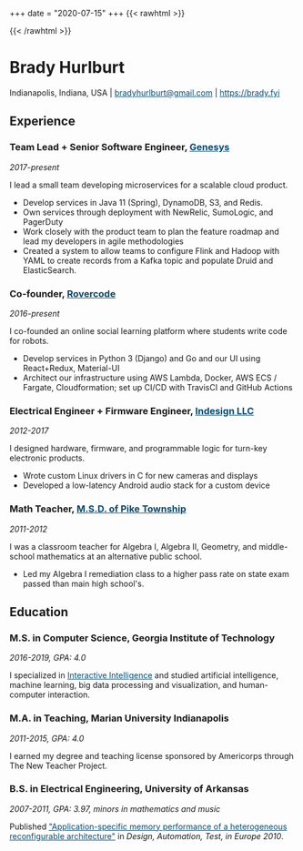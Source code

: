 
+++
date = "2020-07-15"
+++
{{< rawhtml >}}
<style>
a {
    color: #08496c;
}

@media print {
    body {
    line-height: 1;
    font-size: 11px;
    font-weight: 350;
    margin: 0px auto;
    }
    a {
        text-decoration: none;
        color: #444;
    }
    h1,
    h2,
    h3 {
    line-height: 1.1;
    font-weight: 700;
    }
}
</style>
{{< /rawhtml >}}


# Brady Hurlburt

Indianapolis, Indiana, USA | bradyhurlburt@gmail.com | https://brady.fyi

## Experience

### Team Lead + Senior Software Engineer, [Genesys](https://www.genesys.com/genesys-cloud)
*2017-present*

I lead a small team developing microservices for a scalable cloud product.

* Develop services in Java 11 (Spring), DynamoDB, S3, and Redis.
* Own services through deployment with NewRelic, SumoLogic, and PagerDuty
* Work closely with the product team to plan the feature roadmap and lead my developers in agile methodologies
* Created a system to allow teams to configure Flink and Hadoop with YAML to create records from a Kafka topic and populate Druid and ElasticSearch.

### Co-founder, [Rovercode](https://rovercode.com/)
*2016-present*

I co-founded an online social learning platform where students write code for robots.

* Develop services in Python 3 (Django) and Go and our UI using React+Redux, Material-UI
* Architect our infrastructure using AWS Lambda, Docker, AWS ECS / Fargate, Cloudformation; set up CI/CD with TravisCI and GitHub Actions

### Electrical Engineer + Firmware Engineer, [Indesign LLC](https://indesign-llc.com/)
*2012-2017*

I designed hardware, firmware, and programmable logic for turn-key electronic
products.

* Wrote custom Linux drivers in C for new cameras and displays
* Developed a low-latency Android audio stack for a custom device


### Math Teacher, [M.S.D. of Pike Township](https://en.wikipedia.org/wiki/Metropolitan_School_District_of_Pike_Township)
*2011-2012*

I was a classroom teacher for Algebra I, Algebra II, Geometry, and middle-school mathematics at an alternative public school.

* Led my Algebra I remediation class to a higher pass rate on state exam passed than main high school's.

## Education

### M.S. in Computer Science, Georgia Institute of Technology
*2016-2019, GPA: 4.0*

I specialized in [Interactive Intelligence](https://omscs.gatech.edu/specialization-interactive-intelligence) and studied artificial intelligence,
machine learning, big data processing and visualization, and human-computer interaction.

### M.A. in Teaching, Marian University Indianapolis
*2011-2015, GPA: 4.0*

I earned my degree and teaching license sponsored by Americorps through The New Teacher Project.

### B.S. in Electrical Engineering, University of Arkansas
*2007-2011, GPA: 3.97, minors in mathematics and music*

Published ["Application-specific memory performance of a heterogeneous reconfigurable architecture"](https://www.google.com/url?sa=t&rct=j&q=&esrc=s&source=web&cd=&cad=rja&uact=8&ved=2ahUKEwiLgJjvzs_qAhXQGM0KHfJSBTsQFjADegQIARAB&url=https%3A%2F%2Fwww.date-conference.com%2Fproceedings-archive%2FPAPERS%2F2010%2FDATE10%2FPDFFILES%2F04.4_3.PDF&usg=AOvVaw2z-gYTqjW5a1ks9mSLoCZI) in *Design, Automation, Test, in Europe 2010*.


